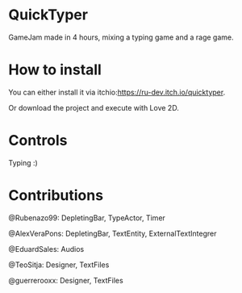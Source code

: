 # QuickTyper
 
GameJam made in 4 hours, mixing a typing game and a rage game.

# How to install

You can either install it via itchio:https://ru-dev.itch.io/quicktyper.

Or download the project and execute with Love 2D.

# Controls

Typing :)

# Contributions

@Rubenazo99: DepletingBar, TypeActor, Timer 


@AlexVeraPons: DepletingBar, TextEntity, ExternalTextIntegrer


@EduardSales: Audios


@TeoSitja: Designer, TextFiles


@guerrerooxx: Designer, TextFiles
